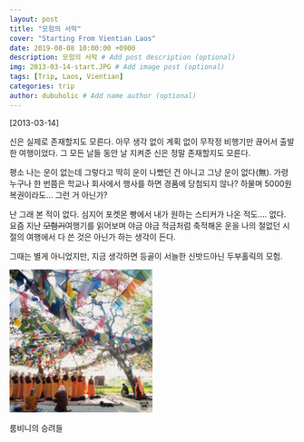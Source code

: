 ```yaml
---
layout: post
title: "모험의 서막"
cover: "Starting From Vientian Laos"
date: 2019-08-08 10:00:00 +0900
description: 모험의 서막 # Add post description (optional)
img: 2013-03-14-start.JPG # Add image post (optional)
tags: [Trip, Laos, Vientian]
categories: trip
author: dubuholic # Add name author (optional)
---
```



[2013-03-14] 

신은 실제로 존재할지도 모른다. 아무 생각 없이 계획 없이 무작정 비행기만 끊어서 출발한 여행이었다. 
그 모든 날들 동안 날 지켜준 신은 정말 존재할지도 모른다.  

평소 나는 운이 없는데 그렇다고 딱히 운이 나빴던 건 아니고 그냥 운이 없다(無). 
가령 누구나 한 번쯤은 학교나 회사에서 행사를 하면 경품에 당첨되지 않나? 
하물며 5000원 복권이라도... 그런 거 아닌가?   

난 그래 본 적이 없다. 심지어 포켓몬 빵에서 내가 원하는 스티커가 나온 적도.... 없다. 
요즘 지난 ~~모험기~~여행기를 읽어보며 야금 야금 적금처럼 축적해온 운을 나의 철없던 시절의 여행에서 다 쓴 것은 아닌가 하는 생각이 든다.   

그때는 별게 아니었지만, 지금 생각하면 등골이 서늘한 신밧드아닌 두부홀릭의 모험.  

<div class="page-last-image">
        <img src="/assets/img/2013-03-14-lumbini.JPG" style="width: 50%; height: auto;">   
        <p>룸비니의 승려들</p>
</div>